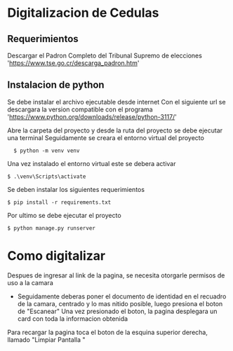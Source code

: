 # Digitalizacion de Cedulas

## Requerimientos
Descargar el Padron Completo del Tribunal Supremo de elecciones 'https://www.tse.go.cr/descarga_padron.htm'


## Instalacion de python 

Se debe instalar el archivo ejecutable desde internet
Con el siguiente url se descargara la version compatible con el programa 'https://www.python.org/downloads/release/python-3117/'

Abre la carpeta del proyecto y desde la ruta del proyecto se debe ejecutar una terminal
Seguidamente se creara el entorno virtual del proyecto
```
  $ python -m venv venv 
```
Una vez instalado el entorno virtual este se debera activar
```
$ .\venv\Scripts\activate
```

Se deben instalar los siguientes requerimientos 
```
$ pip install -r requirements.txt
```

Por ultimo se debe ejecutar el proyecto
```
$ python manage.py runserver
```

# Como digitalizar 
Despues de ingresar al link de la pagina, se necesita otorgarle permisos de uso a la camara

- Seguidamente deberas poner el documento de identidad en el recuadro de la camara, centrado y lo mas nitido posible, luego presiona el boton de "Escanear"
Una vez presionado el boton, la pagina desplegara un card con toda la informacion obtenida

Para recargar la pagina toca el boton de la esquina superior derecha, llamado "Limpiar Pantalla
"



